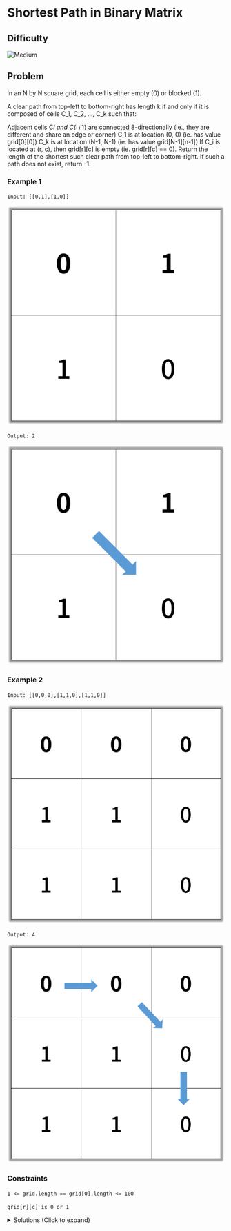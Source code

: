 # Shortest Path in Binary Matrix

## Difficulty

![Medium](https://img.shields.io/badge/medium-ef6c00?style=for-the-badge&logoColor=white)

## Problem

In an N by N square grid, each cell is either empty (0) or blocked (1).

A clear path from top-left to bottom-right has length k if and only if it is composed of cells C_1, C_2, ..., C_k such that:

Adjacent cells C*i and C*{i+1} are connected 8-directionally (ie., they are different and share an edge or corner)
C_1 is at location (0, 0) (ie. has value grid[0][0])
C_k is at location (N-1, N-1) (ie. has value grid[N-1][n-1])
If C_i is located at (r, c), then grid[r][c] is empty (ie. grid[r][c] == 0).
Return the length of the shortest such clear path from top-left to bottom-right. If such a path does not exist, return -1.

### Example 1

```
Input: [[0,1],[1,0]]
```

![Example-1-1](./images/example-1-1.png)

```
Output: 2
```

![Example-1-2](./images/example-1-2.png)

### Example 2

```
Input: [[0,0,0],[1,1,0],[1,1,0]]
```

![Example-2-1](./images/example-2-1.png)

```
Output: 4
```

![Example-2-2.png](./images/example-2-2.png)

### Constraints

`1 <= grid.length == grid[0].length <= 100`

`grid[r][c] is 0 or 1`

<details>
  <summary>Solutions (Click to expand)</summary>

### Explanation

#### Breadth First Search

Since none of the paths are weighted, we can use a simple breath first search to get to the destination cell using the 8 predefined directions we can traverse to another cell. Conveniently, the grid is already marked with cells that we can't visit as denoted by `1`. Once we visit a cell that was once open, we can close it by flipping it to `1` to denote that it has already been visited. This prevents us from having to create extra space to record previously visited cells.

If the starting cells or the ending cell is closed, we can immediately return `-1`

Time: `O(N)`
Space: `O(N)` Space for queue

- [JavaScript](./shortest-path-in-binary-matrix.js)
- [TypeScript](./shortest-path-in-binary-matrix.ts)
- [Java](./shortest-path-in-binary-matrix.java)
- [Go](./shortest-path-in-binary-matrix.go)

</details>
